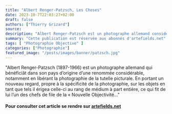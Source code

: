 ```yaml
---
title: "Albert Renger-Patzsch, Les Choses"
date: 2023-10-7T22:03:27+02:00
draft: false
authors: ["Thierry Grizard"]
source: 
description: "Albert Renger-Patzsch est un photographe allemand considéré comme un des chefs de file de la Nouvelle Objectivité qui libérât la photographie de la peinture"
summary: "Cette publication est réservée aux abonnés d'artefields.net"
tags: [ "Photographie Objective" ]
categories: ["Photographie"]
featured_image: "/posts/images/banner/patzsch.jpg"
---
```


"Albert Renger-Patzsch (1897-1966) est un photographe allemand qui bénéficiât dans son pays d’origine d’une renommée considérable, notamment en libérant la photographie de la tutelle picturale. En portant un nouveau regard, propre à la spécificité de la photographie, sur les objets en tant que tels il érigea celle-ci au rang de médium à part entière, ce qui fit de lui l’un des chefs de file de la « Nouvelle Objectivité..."

#### Pour consulter cet article se rendre sur [artefields.net](https://www.artefields.net/albert-renger-patzsch-photography/)